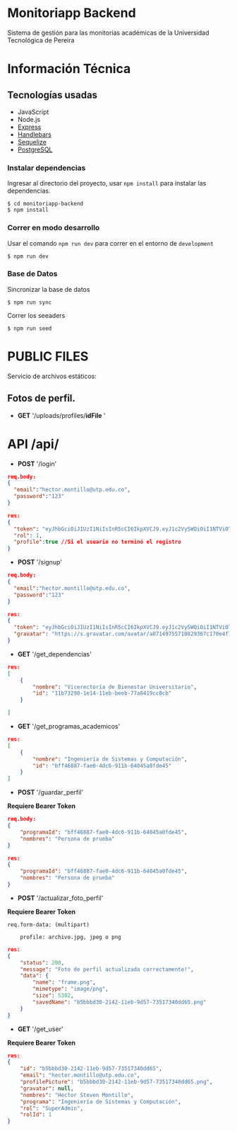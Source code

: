# Monitoriapp Backend

Sistema de gestión para las monitorias académicas de la Universidad Tecnológica de Pereira

# Información Técnica

## Tecnologías usadas

- JavaScript
- Node.js
- [Express](https://expressjs.com/)
- [Handlebars](https://handlebarsjs.com)
- [Sequelize](https://sequelize.org/v3/)
- [PostgreSQL](https://www.postgresql.org/)

### Instalar dependencias

Ingresar al directorio del proyecto, usar `npm install` para instalar las dependencias.

```
$ cd monitoriapp-backend
$ npm install

```

### Correr en modo desarrollo

Usar el comando `npm run dev` para correr en el entorno de `development`

```
$ npm run dev
```

### Base de Datos

Sincronizar la base de datos

```
$ npm run sync
```

Correr los seeaders

```
$ npm run seed
```

# PUBLIC FILES

Servicio de archivos estáticos:

## Fotos de perfil.

- **GET** '/uploads/profiles/**idFile** '

# API /api/

- **POST** '/login'

```json
req.body:
{
  "email":"hector.montillo@utp.edu.co",
  "password":"123"
}
```

```json
res:
{
  "token": "eyJhbGciOiJIUzI1NiIsInR5cCI6IkpXVCJ9.eyJ1c2VySWQiOiI1NTViOTQxMC0xOGJlLTExZWItODNlNy0zZmM1NTEzNjg3MmQiLCJpYXQiOjE2MDM4NTA1ODF9.GKuZzMf81Y58oltg94FV24OYsjco-IfqsEvLT4i65jg",
  "rol": 1,
  "profile":true //Si el usuario no terminó el registro
}
```

- **POST** '/signup'

```json
req.body:
{
  "email":"hector.montillo@utp.edu.co",
  "password":"123"
}
```

```json
res:
{
  "token": "eyJhbGciOiJIUzI1NiIsInR5cCI6IkpXVCJ9.eyJ1c2VySWQiOiI1NTViOTQxMC0xOGJlLTExZWItODNlNy0zZmM1NTEzNjg3MmQiLCJpYXQiOjE2MDM4NTA1ODF9.GKuZzMf81Y58oltg94FV24OYsjco-IfqsEvLT4i65jg",
  "gravatar": "https://s.gravatar.com/avatar/a07149755710829367c170e4f7d8c427?s=100&r=g&d=retro"
}
```

- **GET** '/get_dependencias'

```json
res:
[
    {
        "nombre": "Vicerectoría de Bienestar Universitario",
        "id": "11b73290-1e14-11eb-beeb-77a8419cc0cb"
    }

]
```

- **GET** '/get_programas_academicos'

```json
res:
[
    {
        "nombre": "Ingeniería de Sistemas y Computación",
        "id": "bff46887-fae0-4dc6-911b-64045a0fde45"
    }
]
```

- **POST** '/guardar_perfil'

**Requiere Bearer Token**

```json
req.body:
{
    "programaId": "bff46887-fae0-4dc6-911b-64045a0fde45",
    "nombres": "Persona de prueba"
}
```

```json
res:
{
    "programaId": "bff46887-fae0-4dc6-911b-64045a0fde45",
    "nombres": "Persona de prueba"
}
```

- **POST** '/actualizar_foto_perfil'

**Requiere Bearer Token**

```
req.form-data: (multipart)

    profile: archivo.jpg, jpeg o png

```

```json
res:
{
    "status": 200,
    "message": "Foto de perfil actualizada correctamente!",
    "data": {
        "name": "frame.png",
        "mimetype": "image/png",
        "size": 5302,
        "savedName": "b5bbbd30-2142-11eb-9d57-73517340dd65.png"
    }
}
```

- **GET** '/get_user'

**Requiere Bearer Token**

```json
res:
{
    "id": "b5bbbd30-2142-11eb-9d57-73517340dd65",
    "email": "hector.montillo@utp.edu.co",
    "profilePicture": "b5bbbd30-2142-11eb-9d57-73517340dd65.png",
    "gravatar": null,
    "nombres": "Hector Steven Montillo",
    "programa": "Ingeniería de Sistemas y Computación",
    "rol": "SuperAdmin",
    "rolId": 1
}
```
